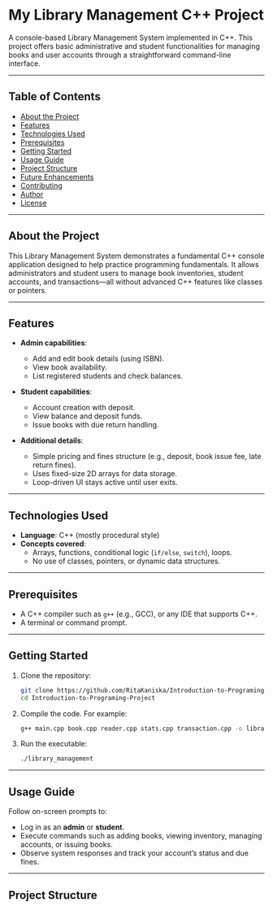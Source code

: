 # My Library Management C++ Project

A console-based Library Management System implemented in C++. This project offers basic administrative and student functionalities for managing books and user accounts through a straightforward command-line interface.

---

##  Table of Contents
- [About the Project](#about-the-project)
- [Features](#features)
- [Technologies Used](#technologies-used)
- [Prerequisites](#prerequisites)
- [Getting Started](#getting-started)
- [Usage Guide](#usage-guide)
- [Project Structure](#project-structure)
- [Future Enhancements](#future-enhancements)
- [Contributing](#contributing)
- [Author](#author)
- [License](#license)

---

## About the Project

This Library Management System demonstrates a fundamental C++ console application designed to help practice programming fundamentals. It allows administrators and student users to manage book inventories, student accounts, and transactions—all without advanced C++ features like classes or pointers.

---

## Features

- **Admin capabilities**:
  - Add and edit book details (using ISBN).
  - View book availability.
  - List registered students and check balances.

- **Student capabilities**:
  - Account creation with deposit.
  - View balance and deposit funds.
  - Issue books with due return handling.

- **Additional details**:
  - Simple pricing and fines structure (e.g., deposit, book issue fee, late return fines).
  - Uses fixed-size 2D arrays for data storage.
  - Loop-driven UI stays active until user exits.

---

## Technologies Used

- **Language**: C++ (mostly procedural style)
- **Concepts covered**:
  - Arrays, functions, conditional logic (`if/else`, `switch`), loops.
  - No use of classes, pointers, or dynamic data structures.

---

## Prerequisites

- A C++ compiler such as `g++` (e.g., GCC), or any IDE that supports C++.
- A terminal or command prompt.

---

## Getting Started

1. Clone the repository:
    ```bash
    git clone https://github.com/RitaKaniska/Introduction-to-Programing-Project.git
    cd Introduction-to-Programing-Project
    ```

2. Compile the code. For example:
    ```bash
    g++ main.cpp book.cpp reader.cpp stats.cpp transaction.cpp -o library_management
    ```

3. Run the executable:
    ```bash
    ./library_management
    ```

---

## Usage Guide

Follow on-screen prompts to:
- Log in as an **admin** or **student**.
- Execute commands such as adding books, viewing inventory, managing accounts, or issuing books.
- Observe system responses and track your account’s status and due fines.

---

## Project Structure

